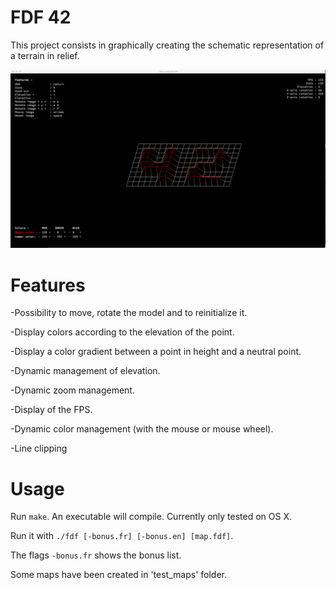 # FDF 42
This project consists in graphically creating the schematic representation of a terrain in relief.

![screenshot](/fdf/screens/fdf_42.png?raw=true)

# Features

-Possibility to move, rotate the model and to reinitialize it.

-Display colors according to the elevation of the point.

-Display a color gradient between a point in height and a neutral point.

-Dynamic management of elevation.

-Dynamic zoom management.

-Display of the FPS.

-Dynamic color management (with the mouse or mouse wheel).

-Line clipping

# Usage

Run `make`. An executable will compile. Currently only tested on OS X.

Run it with `./fdf [-bonus.fr] [-bonus.en] [map.fdf]`.

The flags `-bonus.fr` shows the bonus list.

Some maps have been created in 'test_maps' folder.
